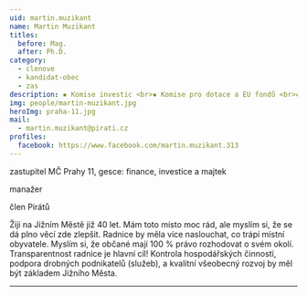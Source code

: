 ```yaml
---
uid: martin.muzikant
name: Martin Muzikant
titles:
  before: Mag.
  after: Ph.D.
category:
  - clenove
  - kandidat-obec
  - zas
description: ▪ Komise investic <br>▪ Komise pro dotace a EU fondů <br>▪ Komise pro správu majetku a podporu podnikání <br>▪ Finanční výbor (místopředseda) <br>▪ člen dozorčí rady Jihoměstská majetková<br> ▪ zastupitel Prahy 11
img: people/martin-muzikant.jpg
heroImg: praha-11.jpg
mail:
  - martin.muzikant@pirati.cz
profiles:
  facebook: https://www.facebook.com/martin.muzikant.313
---
```


zastupitel MČ Prahy 11, gesce: finance, investice a majtek

manažer

člen Pirátů


Žiji na Jižním Městě již 40 let. Mám toto místo moc rád, ale myslím si, že se dá plno věcí zde zlepšit. Radnice by měla více naslouchat, co trápí místní obyvatele. Myslím si, že občané mají 100 % právo rozhodovat o svém okolí. Transparentnost radnice je hlavní cíl! Kontrola hospodářských činností, podpora drobných podnikatelů (služeb), a kvalitní všeobecný rozvoj by měl být základem Jižního Města.


---

